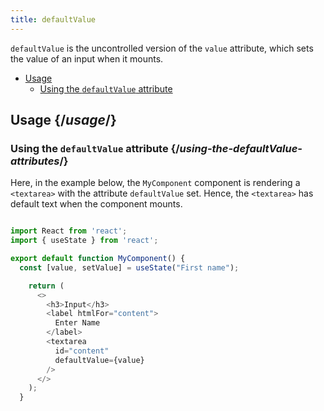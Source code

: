 ```yaml
---
title: defaultValue
---
```


<Intro>

`defaultValue` is the uncontrolled version of the `value` attribute, which sets the value of an input when it mounts.

</Intro>

- [Usage](#usage)
  - [Using the `defaultValue` attribute](#using-the-defaultValue-attribute)

## Usage {/*usage*/}

### Using the `defaultValue` attribute {/*using-the-defaultValue-attributes*/}

Here, in the example below, the `MyComponent` component is rendering a `<textarea>` with the attribute `defaultValue` set. Hence, the `<textarea>` has default text when the component mounts.

<Sandpack>

``` js App.js

import React from 'react';
import { useState } from 'react';

export default function MyComponent() {
  const [value, setValue] = useState("First name");

    return (
      <>
        <h3>Input</h3>
        <label htmlFor="content">
          Enter Name
        </label>
        <textarea
          id="content"
          defaultValue={value}
        />
      </>
    );
  }

```
</Sandpack>

